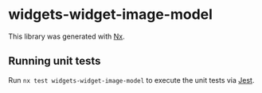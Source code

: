 # widgets-widget-image-model

This library was generated with [Nx](https://nx.dev).

## Running unit tests

Run `nx test widgets-widget-image-model` to execute the unit tests via [Jest](https://jestjs.io).
